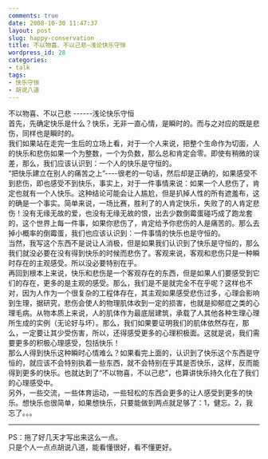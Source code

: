 ```yaml
---
comments: true
date: 2008-10-30 11:47:37
layout: post
slug: happy-conservation
title: 不以物喜、不以己悲–浅论快乐守恒
wordpress_id: 28
categories:
- talk
tags:
- 快乐守恒
- 胡说八道
---
```


不以物喜、不以己悲 ------浅论快乐守恒  
首先，先确定快乐是什么？快乐，无非一直心情，是瞬时的。而与之对应的既是悲伤，同样也是瞬时的。   
我们如果站在走完一生后的立场上看，对于一个人来说，把整个生命作为切面，人的快乐和悲伤如果一个为整数，一个为负数，那么总和肯定会零。即使有稍微的误差，那么，我们应该认识到：一个人的快乐是守恒的。   
“把快乐建立在别人的痛苦之上”----很老的一句话，然后却是正确的，如果感受不到悲伤，即也感受不到快乐，事实上，对于一件事情来说：如果一个人悲伤了，肯定也就有一个人快乐。这种结论可能会让人尴尬，但是扒掉人性的所有遮羞布，这的确是一个事实。简单来说，一场比赛，胜利了的人肯定快乐，失败了的人肯定悲伤！没有无缘无故的爱，也没有无缘无故的恨，出去少数倒霉蛋碰巧成了跑龙套的，这个世界上每一件事，如果你悲伤了，肯定给予你悲伤的人是痛苦的。那么去掉小概率的倒霉蛋，我们也应该认识到：一件事情的快乐也是守恒的。   
当然，我写这个东西不是说让人消极，但是如果我们认识到了快乐是守恒的，那么我们就没必要在没有得到快乐的时候而悲伤了。客观来说，客观和悲伤只是一种瞬时存在的主观感受。所以没必要特别在乎。   
再回到根本上来说，快乐和悲伤是一个客观存在的东西，但是如果人们要感受到它们的存在，更多的是主观的感受。那么，我们是不是就完全不在乎呢？这样也不对，因为人作为一个很复杂的工程体存在，其主观如果感受悲伤过多，心理会影响到生理，据研究，悲伤会使人的物理肌体收到一定的损害，也就是抑郁症之类的心理毛病。从物本质上来说，人的肌体作为最底层建筑，承载了人其他各种生理心理所生成的实例（无论好与坏）。那么，我们如果要证明我们的肌体依然存在，那么，一定要让其少受伤害，所以，还得感受更多的心理积极面。这就是说，我们需要更多的积极心理感受，包括快乐！   
那么人得到快乐这种瞬时心情难么？如果看完上面的，认识到了快乐这个东西是守恒的，就应该不会特别执着一些东西，就不会特别在乎其是否快乐，这样，反而能得到更多的快乐。也就达到了“不以物喜，不以己悲”，也算讲快乐持久化在了我们的心理感受中。   
另外，一些交流，一些体育运动，一些轻松的东西会更多的让人感受到更多的快乐。想快乐也很简单，如果想快乐，只要能做到两点就足够了：1，健忘。2，我忘了。。。   
  
  
-----------------------------------------------------------------------------   
  
PS：拖了好几天才写出来这么一点。   
只是个人一点点胡说八道，能看懂很好，看不懂更好。
